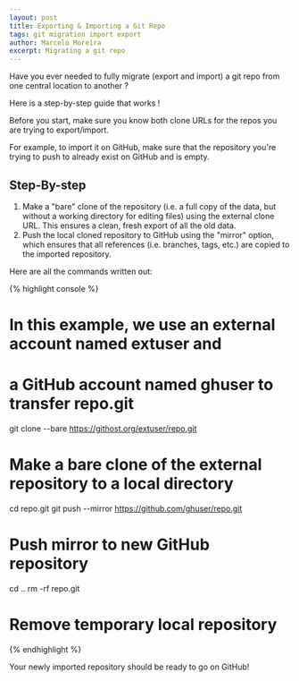 ```yaml
---
layout: post
title: Exporting & Importing a Git Repo
tags: git migration import export
author: Marcelo Moreira
excerpt: Migrating a git repo
---
```


Have you ever needed to fully migrate (export and import) a git repo from one central location to another ?

Here is a step-by-step guide that works !

Before you start, make sure you know both clone URLs for the repos you are trying to export/import.

For example, to import it on GitHub, make sure that the repository you're trying to push to already exist on GitHub and is empty.

## Step-By-step

1. Make a "bare" clone of the repository (i.e. a full copy of the data, but without a working directory for editing files) using the external clone URL. This ensures a clean, fresh export of all the old data.
2. Push the local cloned repository to GitHub using the "mirror" option, which ensures that all references (i.e. branches, tags, etc.) are copied to the imported repository.

Here are all the commands written out:

{% highlight console %}
# In this example, we use an external account named extuser and
# a GitHub account named ghuser to transfer repo.git

git clone --bare https://githost.org/extuser/repo.git
# Make a bare clone of the external repository to a local directory

cd repo.git
git push --mirror https://github.com/ghuser/repo.git
# Push mirror to new GitHub repository

cd ..
rm -rf repo.git
# Remove temporary local repository
{% endhighlight %}

Your newly imported repository should be ready to go on GitHub!

